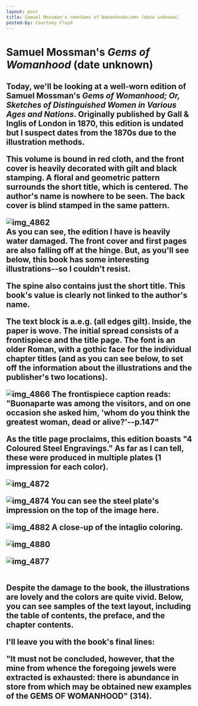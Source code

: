 ```yaml
---
layout: post
title: Samuel Mossman's <em>Gems of Womanhood</em> (date unknown)
posted-by: Courtney Floyd
---
```

<h1>Samuel Mossman's <em>Gems of Womanhood</em> (date unknown)</h1>

<h2 style="text-align:left">Today, we'll be looking at a well-worn edition of Samuel Mossman's <em>Gems of Womanhood; Or, Sketches of Distinguished Women in Various Ages and Nations</em>. Originally published by Gall & Inglis of London in 1870, this edition is undated but I suspect dates from the 1870s due to the illustration methods.

<!--more-->

<p>This volume is bound in red cloth, and the front cover is heavily decorated with gilt and black stamping. A floral and geometric pattern surrounds the short title, which is centered. The author's name is nowhere to be seen. The back cover is blind stamped in the same pattern.</p>

<img class="aligncenter size-large wp-image-2259" src="https://courtneyafloyd.files.wordpress.com/2016/10/img_4862.jpg?w=768" alt="img_4862"> <br> As you can see, the edition I have is heavily water damaged. The front cover and first pages are also falling off at the hinge. But, as you'll see below, this book has some interesting illustrations--so I couldn't resist.

<p>The spine also contains just the short title. This book's value is clearly not linked to the author's name.</p>

<p>The text block is a.e.g. (all edges gilt). Inside, the paper is wove. The initial spread consists of a frontispiece and the title page. The font is an older Roman, with a gothic face for the individual chapter titles (and as you can see below, to set off the information about the illustrations and the publisher's two locations).</p>

<img class="aligncenter size-full wp-image-2268" src="https://courtneyafloyd.files.wordpress.com/2016/10/img_4866-e1477889548899.jpg" alt="img_4866"> The frontispiece caption reads: "Buonaparte was among the visitors, and on one occasion she asked him, 'whom do you think the greatest woman, dead or alive?'--p.147"<br>

<p>As the title page proclaims, this edition boasts <strong>"4 Coloured Steel Engravings." </strong>As far as I can tell, these were produced in multiple plates (1 impression for each color).</p>

<img class="aligncenter size-full wp-image-2295" src="https://courtneyafloyd.files.wordpress.com/2016/11/img_4872-e1477890305523.jpg" alt="img_4872"><br>

<img class="aligncenter size-full wp-image-2300" src="https://courtneyafloyd.files.wordpress.com/2016/11/img_4874-e1477890361284.jpg" alt="img_4874"> You can see the steel plate's impression on the top of the image here. <br>

<img class="alignnone size-full wp-image-2282" src="https://courtneyafloyd.files.wordpress.com/2016/11/img_4882.jpg" alt="img_4882"> A close-up of the intaglio coloring. <br>

<img class="aligncenter size-full wp-image-2312" src="https://courtneyafloyd.files.wordpress.com/2016/11/img_4880-e1477890955605.jpg" alt="img_4880"><br>

<img class="aligncenter size-full wp-image-2308" src="https://courtneyafloyd.files.wordpress.com/2016/10/img_4877-e1477890559788.jpg" alt="img_4877"><br>
 
<p>Despite the damage to the book, the illustrations are lovely and the colors are quite vivid. Below, you can see samples of the text layout, including the table of contents, the preface, and the chapter contents.</p>

<p>I'll leave you with the book's final lines:</p>

"It must not be concluded, however, that the mine from whence the foregoing jewels were extracted is exhausted: there is abundance in store from which may be obtained new examples of the GEMS OF WOMANHOOD" (314).</h2>
